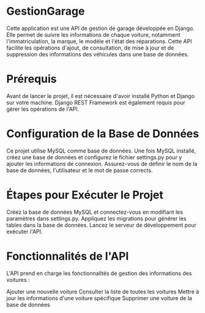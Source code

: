 # GestionGarage
Cette application est une API de gestion de garage développée en Django. Elle permet de suivre les informations de chaque voiture, notamment l'immatriculation, la marque, le modèle et l'état des réparations. Cette API facilite les opérations d'ajout, de consultation, de mise à jour et de suppression des informations des véhicules dans une base de données.

# Prérequis
Avant de lancer le projet, il est nécessaire d'avoir installé Python et Django sur votre machine. Django REST Framework est également requis pour gérer les opérations de l'API.

# Configuration de la Base de Données
Ce projet utilise MySQL comme base de données. Une fois MySQL installé, créez une base de données et configurez le fichier settings.py pour y ajouter les informations de connexion. Assurez-vous de définir le nom de la base de données, l'utilisateur et le mot de passe corrects.

# Étapes pour Exécuter le Projet
Créez la base de données MySQL et connectez-vous en modifiant les paramètres dans settings.py.
Appliquez les migrations pour générer les tables dans la base de données.
Lancez le serveur de développement pour exécuter l'API.

# Fonctionnalités de l'API
L'API prend en charge les fonctionnalités de gestion des informations des voitures :

Ajouter une nouvelle voiture
Consulter la liste de toutes les voitures
Mettre à jour les informations d'une voiture spécifique
Supprimer une voiture de la base de données
